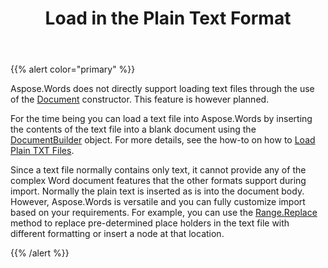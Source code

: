 ﻿---
title: Load in the Plain Text Format
second_title: Aspose.Words for .NET
articleTitle: Load in the Plain Text Format
linktitle: Load in the Plain Text Format
description: "Import TXT document using different load options in C#."
type: docs
weight: 10
url: /net/load-in-the-plain-text-format/
---

{{% alert color="primary" %}}

Aspose.Words does not directly support loading text files through the use of the [Document](https://reference.aspose.com/words/net/aspose.words/document) constructor. This feature is however planned.

For the time being you can load a text file into Aspose.Words by inserting the contents of the text file into a blank document using the [DocumentBuilder](https://reference.aspose.com/words/net/aspose.words/documentbuilder) object. For more details, see the how-to on how to [Load Plain TXT Files](/words/net/load-in-the-plain-text-format/).

Since a text file normally contains only text, it cannot provide any of the complex Word document features that the other formats support during import. Normally the plain text is inserted as is into the document body. However, Aspose.Words is versatile and you can fully customize import based on your requirements. For example, you can use the [Range.Replace](https://reference.aspose.com/words/net/aspose.words/range/methods/replace) method to replace pre-determined place holders in the text file with different formatting or insert a node at that location.

{{% /alert %}}
